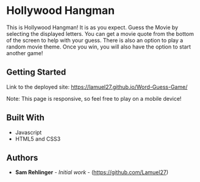 # Hollywood Hangman

This is Hollywood Hangman! It is as you expect. Guess the Movie by selecting the displayed letters. You can get a movie quote from the bottom of the screen to help with your guess. There is also an option to play a random movie theme. Once you win, you will also have the option to start another game!

## Getting Started

Link to the deployed site:
https://lamuel27.github.io/Word-Guess-Game/

Note: This page is responsive, so feel free to play on a mobile device!

## Built With

* Javascript
* HTML5 and CSS3


## Authors

* **Sam Rehlinger** - *Initial work* - (https://github.com/Lamuel27)

